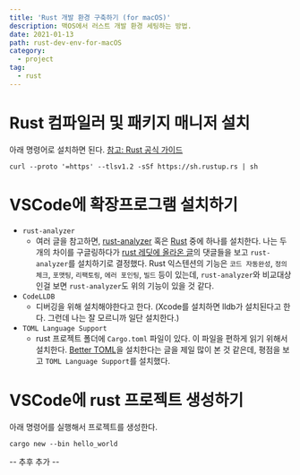 ```yaml
---
title: 'Rust 개발 환경 구축하기 (for macOS)'
description: 맥OS에서 러스트 개발 환경 세팅하는 방법.
date: 2021-01-13
path: rust-dev-env-for-macOS
category:
  - project
tag:
  - rust
---
```


# Rust 컴파일러 및 패키지 매니저 설치

아래 명령어로 설치하면 된다. [참고: Rust 공식 가이드](https://www.rust-lang.org/tools/install)

```
curl --proto '=https' --tlsv1.2 -sSf https://sh.rustup.rs | sh
```

# VSCode에 확장프로그램 설치하기

- `rust-analyzer`
  - 여러 글을 참고하면, [rust-analyzer](https://marketplace.visualstudio.com/items?itemName=matklad.rust-analyzer) 혹은 [Rust](https://marketplace.visualstudio.com/items?itemName=rust-lang.rust) 중에 하나를 설치한다. 나는 두 개의 차이를 구글링하다가 [rust 레딧에 올라온 글](https://www.reddit.com/r/rust/comments/hf07lk/rls_vs_rustanalyzer_in_2020/?sort=confidence)의 댓글들을 보고 `rust-analyzer`를 설치하기로 결정했다. Rust 익스텐션의 기능은 `코드 자동완성`, `정의 체크`, `포맷팅`, `리팩토링`, `에러 포인팅`, `빌드` 등이 있는데, `rust-analyzer`와 비교대상인걸 보면 `rust-analyzer`도 위의 기능이 있을 것 같다.
- `CodeLLDB`
  - 디버깅을 위해 설치해야한다고 한다. (Xcode를 설치하면 lldb가 설치된다고 한다. 그런데 나는 잘 모르니까 일단 설치한다.)
- `TOML Language Support`
  - rust 프로젝트 폴더에 `Cargo.toml` 파일이 있다. 이 파일을 편하게 읽기 위해서 설치한다. [Better TOML](https://marketplace.visualstudio.com/items?itemName=bungcip.better-toml)을 설치한다는 글을 제일 많이 본 것 같은데, 평점을 보고 `TOML Language Support`를 설치했다.

# VSCode에 rust 프로젝트 생성하기

아래 명령어를 실행해서 프로젝트를 생성한다.

```
cargo new --bin hello_world
```

-- 추후 추가 --
